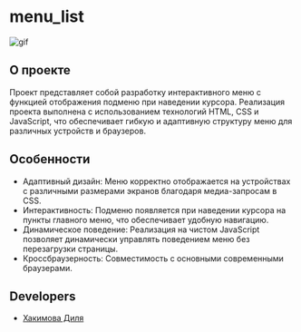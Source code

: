 # menu_list
![gif](https://ltdfoto.ru/images/2024/02/06/ZAPIS-EKRANA-2024-02-06-V-12.52.47-1.gif](https://lh3.googleusercontent.com/fife/AGXqzDl_fmBZR3uapYIPQSvZ_fQQxeZXI1Kwx3UQqhsqmAsb_1QJ-PPs4s07QO_3e6NWFMzSYEwUlYzsbUl7JWF7PxgVACZWZwHwv7rKQZIZFxGT9ySKiQCWHR8DkopDa_G_VWyoC3IeL4pv_O5fi-oO_8_NXJtHIdfL-wgMP6zf5JP1tKHbY37Fv-mq1449ncD7CIGHufMnzw3Aeu6SbeYBafqpk8RTWTN5FVIPixyKlsF-Gwdv78vO-slqoA9s13CTzW_Wci0MQApexQKdFVpnQ5n5empxwKkKoHiHcXYxCn3FoAZdbUVwzdP6NR4zCFZMigUezy85HjyYOIe2hqzg-QrqrxmUQW051plrRMEF_hEtaiuUxVDk7kyy4Q_Zn1-dO5iNcbcwLIRd7u-vA42uqkMI2SSvWgUJU-1ZWjd0bj9cVzOVxrP2efh5O4jNL6qW6fEJ0HjvrNsGTqjtCcnVjFMUo1aV1mO1euiJCzYqk-HM-c27Qyi9dcdeu1SXYiCptoHw66xMlpQByjc0NUqoO8YYazU_VeOSeaIBuGA8Cs6P6texfCvDR0EtAfBE2SQfWQqEoVLCKoSWu1pJbHMo787UkJ--GHd8DRQ2CJirSAk_fJrEosZAXNoood8KhTLBYTsKXM3S7s5cPx0hQyAynEDmcOAaopXNx952rqDL2mKQoA6Z0ZNbuq1VfpMDh0gVhKCItIvYLzk4qf_Xb-Pg2E9ciDuc9bT-3fcKbm9azykCg7W7Sj0fdWfvDiTzDzVnjig5Vz5t4kuMklrKsxuKA6Tfqp3B00kOrmMWaW-GAQ25Q1Bsis05xRs5yYFb2FxBsOw7DDHRdgztOQFs31ZZWCrCBv63rXKaptzvypiuvwsYVqWCa29iArnXetUASL6TYks6Qege73UbNFOV-4GCkqzyzXlVF5eT0cmE6j7-mgG-Kq5l1BBhNbnwuP4U9aktOTes60P3nJoOl7E62QV2C2Q_OB1UP8IbGstuCukAfrRsR44FF8ZhvxejzicRE_OibJwSfmkchlqqTwbe0T5QClJK0eooZuMxOK2CX8PzLplvEcthsKUgRr7palNNnDUh_y2ADP5crtcqohhpwE5iUEeurOpZBLmhc4GbjU_k9W4J2VjYrAI0ugPiKQnSAjK2lYEuD9uId5FXpPxtciYZ-BhesyX13nVXycsJ_ktQEiW_Sxfq7Fhf4fQqKeP74AH8onq420P5f6gXQf0H8NIyCusqn8yiVWY35XdxKe6zvdzAaINi4ZUzQYZWa223-7o5CYevqI-4EFlCyM8DA53EQ7GktOAYThvEI82caD7jnRNcGxUNvJDfpYFT5cA5j-HXgxmy7AJL34xrrsMvao4YjWjvCvPcUmv-j_6se9tGSem3gZfRpL5RuuhhUPdkfGjG0sY2uvRYJypb6mIOWurwpx8ySt150zDK9tdH9GWr2UV1ws8WUWNwTcFDrD6Ee7VkNUKpy86FCHaGy2R9ybX3KYx1-uveIOIPbjrGhYkEf0W4bzT0fxTVIU-AttHXxqidIFLWovz7_xY=w2560-h959)https://lh3.googleusercontent.com/fife/AGXqzDl_fmBZR3uapYIPQSvZ_fQQxeZXI1Kwx3UQqhsqmAsb_1QJ-PPs4s07QO_3e6NWFMzSYEwUlYzsbUl7JWF7PxgVACZWZwHwv7rKQZIZFxGT9ySKiQCWHR8DkopDa_G_VWyoC3IeL4pv_O5fi-oO_8_NXJtHIdfL-wgMP6zf5JP1tKHbY37Fv-mq1449ncD7CIGHufMnzw3Aeu6SbeYBafqpk8RTWTN5FVIPixyKlsF-Gwdv78vO-slqoA9s13CTzW_Wci0MQApexQKdFVpnQ5n5empxwKkKoHiHcXYxCn3FoAZdbUVwzdP6NR4zCFZMigUezy85HjyYOIe2hqzg-QrqrxmUQW051plrRMEF_hEtaiuUxVDk7kyy4Q_Zn1-dO5iNcbcwLIRd7u-vA42uqkMI2SSvWgUJU-1ZWjd0bj9cVzOVxrP2efh5O4jNL6qW6fEJ0HjvrNsGTqjtCcnVjFMUo1aV1mO1euiJCzYqk-HM-c27Qyi9dcdeu1SXYiCptoHw66xMlpQByjc0NUqoO8YYazU_VeOSeaIBuGA8Cs6P6texfCvDR0EtAfBE2SQfWQqEoVLCKoSWu1pJbHMo787UkJ--GHd8DRQ2CJirSAk_fJrEosZAXNoood8KhTLBYTsKXM3S7s5cPx0hQyAynEDmcOAaopXNx952rqDL2mKQoA6Z0ZNbuq1VfpMDh0gVhKCItIvYLzk4qf_Xb-Pg2E9ciDuc9bT-3fcKbm9azykCg7W7Sj0fdWfvDiTzDzVnjig5Vz5t4kuMklrKsxuKA6Tfqp3B00kOrmMWaW-GAQ25Q1Bsis05xRs5yYFb2FxBsOw7DDHRdgztOQFs31ZZWCrCBv63rXKaptzvypiuvwsYVqWCa29iArnXetUASL6TYks6Qege73UbNFOV-4GCkqzyzXlVF5eT0cmE6j7-mgG-Kq5l1BBhNbnwuP4U9aktOTes60P3nJoOl7E62QV2C2Q_OB1UP8IbGstuCukAfrRsR44FF8ZhvxejzicRE_OibJwSfmkchlqqTwbe0T5QClJK0eooZuMxOK2CX8PzLplvEcthsKUgRr7palNNnDUh_y2ADP5crtcqohhpwE5iUEeurOpZBLmhc4GbjU_k9W4J2VjYrAI0ugPiKQnSAjK2lYEuD9uId5FXpPxtciYZ-BhesyX13nVXycsJ_ktQEiW_Sxfq7Fhf4fQqKeP74AH8onq420P5f6gXQf0H8NIyCusqn8yiVWY35XdxKe6zvdzAaINi4ZUzQYZWa223-7o5CYevqI-4EFlCyM8DA53EQ7GktOAYThvEI82caD7jnRNcGxUNvJDfpYFT5cA5j-HXgxmy7AJL34xrrsMvao4YjWjvCvPcUmv-j_6se9tGSem3gZfRpL5RuuhhUPdkfGjG0sY2uvRYJypb6mIOWurwpx8ySt150zDK9tdH9GWr2UV1ws8WUWNwTcFDrD6Ee7VkNUKpy86FCHaGy2R9ybX3KYx1-uveIOIPbjrGhYkEf0W4bzT0fxTVIU-AttHXxqidIFLWovz7_xY=w2560-h959)

## О проекте

Проект представляет собой разработку интерактивного меню с функцией отображения подменю при наведении курсора. Реализация проекта выполнена с использованием технологий HTML, CSS и JavaScript, что обеспечивает гибкую и адаптивную структуру меню для различных устройств и браузеров.

## Особенности

+ Адаптивный дизайн: Меню корректно отображается на устройствах с различными размерами экранов благодаря медиа-запросам в CSS.
+ Интерактивность: Подменю появляется при наведении курсора на пункты главного меню, что обеспечивает удобную навигацию.
+ Динамическое поведение: Реализация на чистом JavaScript позволяет динамически управлять поведением меню без перезагрузки страницы.
+ Кроссбраузерность: Совместимость с основными современными браузерами.

## Developers

- [Хакимова Диля](https://github.com/eexxiist)
